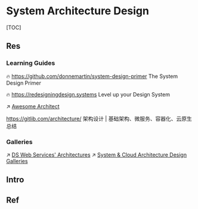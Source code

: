 # System Architecture Design

[TOC]



## Res
### Learning Guides
🔥 https://github.com/donnemartin/system-design-primer
The System Design Primer

🔥 https://redesigningdesign.systems
Level up your Design System

↗ [Awesome Architect](../🔑%20CS%20Core/🧰%20Generic%20Tools%20&%20Projects/🕶️%20Awesome%20List/Awesome%20SE/Awesome%20Architect.md)

https://gitlib.com/architecture/
架构设计 | 基础架构、微服务、容器化、云原生总结


### Galleries
↗ [DS Web Services' Architectures](../🔑%20CS%20Core/🍕%20Database%20System/🪐%20Web%20&%20DBMS/DS%20Web%20Services'%20Architectures.md)
↗ [System & Cloud Architecture Design Galleries](../Software%20Engineering/🏇%20Galleries/System%20&%20Cloud%20Architecture%20Design%20Galleries/System%20&%20Cloud%20Architecture%20Design%20Galleries.md)



## Intro



## Ref
